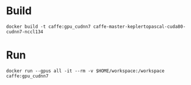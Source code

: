# Build

`docker build -t caffe:gpu_cudnn7 caffe-master-keplertopascal-cuda80-cudnn7-nccl134`

# Run

`docker run --gpus all -it --rm -v $HOME/workspace:/workspace caffe:gpu_cudnn7`
